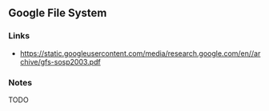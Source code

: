 ## Google File System

### Links

* https://static.googleusercontent.com/media/research.google.com/en//archive/gfs-sosp2003.pdf

### Notes

TODO
